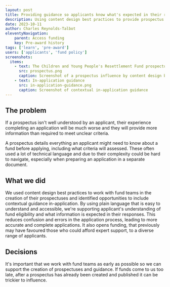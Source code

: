 ```yaml
---
layout: post
title: Providing guidance so applicants know what's expected in their responses
description: Using content design best practices to provide prospectus and in-application guidance to support applicants.
date: 2023-10-11
author: Charles Reynolds-Talbot
eleventyNavigation:
    parent: Access funding
    key: Pre-award history
tags: ['learn', 'pre-award'] 
users: ['applicants', 'fund policy']
screenshots:
  items:
    - text: The Children and Young People's Resettlement Fund prospectus
      src: prospectus.png
      caption: Screenshot of a prospectus influence by content design best practices
    - text: In-application guidance
      src: in-application-guidance.png
      caption: Screenshot of contextual in-application guidance 
---
```


## The problem
If a prospectus isn't well understood by an applicant, their experience completing an application will be much worse and they will provide more information than required to meet unclear criteria.

A prospectus details everything an applicant might need to know about a fund before applying, including what criteria will assessed. These often used a lot of technical language and due to their complexity could be hard to navigate, especially when preparing an application in a separate document.

## What we did
We used content design best practices to work with fund teams in the creation of their prospectuses and identified opportunities to include contextual guidance in-application. By using plain language that is easy to understand and accessible, we're supporting applicant's understanding of fund eligibility and what information is expected in their responses. This reduces confusion and errors in the application process, leading to more accurate and complete applications. It also opens funding, that previously may have favoured those who could afford expert support, to a diverse range of applicants.

## Decisions

It's important that we work with fund teams as early as possible so we can support the creation of prospectuses and guidance. If funds come to us too late, after a prospectus has already been created and published it can be trickier to influence.
